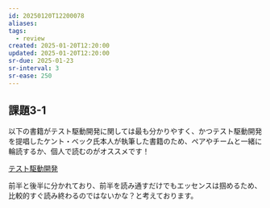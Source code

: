 ```yaml
---
id: 20250120T12200078
aliases: 
tags:
  - review
created: 2025-01-20T12:20:00
updated: 2025-01-20T12:20:00
sr-due: 2025-01-23
sr-interval: 3
sr-ease: 250
---
```

## 課題3-1

以下の書籍がテスト駆動開発に関しては最も分かりやすく、かつテスト駆動開発を提唱したケント・ベック氏本人が執筆した書籍のため、ペアやチームと一緒に輪読するか、個人で読むのがオススメです！

[テスト駆動開発](https://www.amazon.co.jp/dp/4274217884/)

前半と後半に分かれており、前半を読み通すだけでもエッセンスは掴めるため、比較的すぐ読み終わるのではないかな？と考えております。



